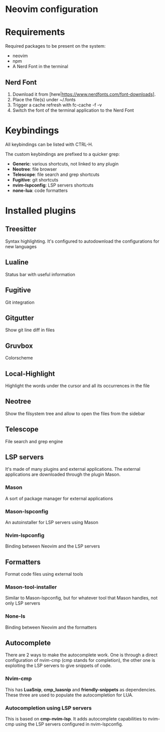 # Neovim configuration

# Requirements

Required packages to be present on the system:
* neovim
* npm
* A Nerd Font in the terminal

## Nerd Font

1. Download it from [here|https://www.nerdfonts.com/font-downloads].
2. Place the file(s) under ~/.fonts
3. Trigger a cache refresh with fc-cache -f -v
4. Switch the font of the terminal application to the Nerd Font

# Keybindings

All keybindings can be listed with CTRL-H.

The custom keybindings are prefixed to a quicker grep:
* **Generic**: various shortcuts, not linked to any plugin
* **Neotree**: file browser
* **Telescope**: file search and grep shortcuts
* **Fugitive**: git shortcuts
* **nvim-lspconfig**: LSP servers shortcuts
* **none-lua**: code formatters

# Installed plugins

## Treesitter

Syntax highlighting.
It's configured to autodownload the configurations for new languages

## Lualine

Status bar with useful information

## Fugitive

Git integration

## Gitgutter

Show git line diff in files

## Gruvbox

Colorscheme

## Local-Highlight

Highlight the words under the cursor and all its occurrences in the file

## Neotree

Show the filsystem tree and allow to open the files from the sidebar

## Telescope

File search and grep engine

## LSP servers

It's made of many plugins and external applications.
The external applications are downloaded through the plugin Mason.

### Mason

A sort of package manager for external applications

### Mason-lspconfig

An autoinstaller for LSP servers using Mason

### Nvim-lspconfig

Binding between Neovim and the LSP servers

## Formatters

Format code files using external tools

### Mason-tool-installer

Similar to Mason-lspconfig, but for whatever tool that Mason handles, not only LSP servers

### None-ls

Binding between Neovim and the formatters

## Autocomplete

There are 2 ways to make the autocomplete work. One is through a direct
configuration of nvim-cmp (cmp stands for completion), the other one is
exploiting the LSP servers to give snippets of code.

### Nvim-cmp

This has **LuaSnip**, **cmp_luasnip** and **friendly-snippets** as dependencies.
These three are used to populate the autocompletion for LUA.

### Autocompletion using LSP servers

This is based on **cmp-nvim-lsp**. It adds autocomplete capabilities to nvim-cmp
using the LSP servers configured in nvim-lspconfig.
